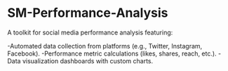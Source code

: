 
# SM-Performance-Analysis


A toolkit for social media performance analysis featuring:

-Automated data collection from platforms (e.g., Twitter, Instagram, Facebook).
-Performance metric calculations (likes, shares, reach, etc.).
-Data visualization dashboards with custom charts.
